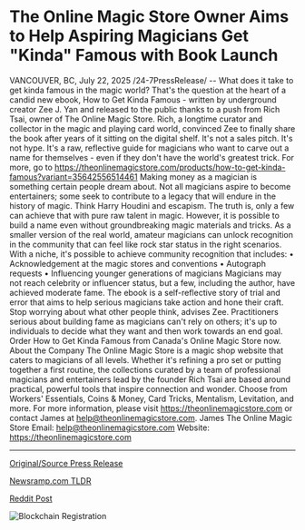 # The Online Magic Store Owner Aims to Help Aspiring Magicians Get "Kinda" Famous with Book Launch

VANCOUVER, BC, July 22, 2025 /24-7PressRelease/ -- What does it take to get kinda famous in the magic world? That's the question at the heart of a candid new ebook, How to Get Kinda Famous - written by underground creator Zee J. Yan and released to the public thanks to a push from Rich Tsai, owner of The Online Magic Store.  Rich, a longtime curator and collector in the magic and playing card world, convinced Zee to finally share the book after years of it sitting on the digital shelf. It's not a sales pitch. It's not hype. It's a raw, reflective guide for magicians who want to carve out a name for themselves - even if they don't have the world's greatest trick. For more, go to https://theonlinemagicstore.com/products/how-to-get-kinda-famous?variant=35642556514461  Making money as a magician is something certain people dream about. Not all magicians aspire to become entertainers; some seek to contribute to a legacy that will endure in the history of magic. Think Harry Houdini and escapism.  The truth is, only a few can achieve that with pure raw talent in magic. However, it is possible to build a name even without groundbreaking magic materials and tricks.   As a smaller version of the real world, amateur magicians can unlock recognition in the community that can feel like rock star status in the right scenarios. With a niche, it's possible to achieve community recognition that includes:  • Acknowledgement at the magic stores and conventions • Autograph requests • Influencing younger generations of magicians  Magicians may not reach celebrity or influencer status, but a few, including the author, have achieved moderate fame. The ebook is a self-reflective story of trial and error that aims to help serious magicians take action and hone their craft.  Stop worrying about what other people think, advises Zee. Practitioners serious about building fame as magicians can't rely on others; it's up to individuals to decide what they want and then work towards an end goal.  Order How to Get Kinda Famous from Canada's Online Magic Store now.  About the Company  The Online Magic Store is a magic shop website that caters to magicians of all levels. Whether it's refining a pro set or putting together a first routine, the collections curated by a team of professional magicians and entertainers lead by the founder Rich Tsai are based around practical, powerful tools that inspire connection and wonder. Choose from Workers' Essentials, Coins & Money, Card Tricks, Mentalism, Levitation, and more.   For more information, please visit https://theonlinemagicstore.com  or contact James at help@theonlinemagicstore.com.  James The Online Magic Store Email: help@theonlinemagicstore.com Website: https://theonlinemagicstore.com 

---

[Original/Source Press Release](https://www.24-7pressrelease.com/press-release/525074/the-online-magic-store-owner-aims-to-help-aspiring-magicians-get-kinda-famous-with-book-launch)
                    

[Newsramp.com TLDR](https://newsramp.com/curated-news/zee-j-yan-s-guide-to-magic-fame-released-by-the-online-magic-store/8868b0722732723d6a08782653fca0b5) 

 



[Reddit Post](https://www.reddit.com/r/Lifestyle_Culture/comments/1m7hf30/zee_j_yans_guide_to_magic_fame_released_by_the/) 



![Blockchain Registration](https://cdn.newsramp.app/24-7PressRelease/qrcode/257/23/vibeLdBI.webp)
